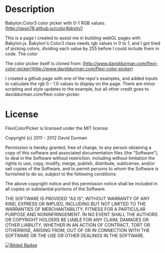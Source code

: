 

Description
===========

Babylon.Color3 color picker with 0-1 RGB values. [http://gson78.github.io/color4bbyln/] 

This is a page I created to assist me in building webGL pages with Babylon.js. Babylon's Color3 class needs rgb values in 0 to 1, and I got tired of picking colors, dividing each value by 255 before I could include them in code. The color


The color picker itself is cloned from: [http://www.daviddurman.com/flexi-color-picker](http://www.daviddurman.com/flexi-color-picker)


I created a github page with one of the repo's examples, and added inputs to calculate the rgb 0 - 1.0 values to display on the page. There are minor scripting and style updates to the example, but all other credit goes to daviddurman.com/flexi-color-picker.


License
========

FlexiColorPicker is licensed under the MIT license:

Copyright (c) 2011 - 2012 David Durman 

Permission is hereby granted, free of charge, to any person obtaining a copy of this software and associated documentation files (the "Software"), to deal in the Software without restriction, including without limitation the rights to use, copy, modify, merge, publish, distribute, sublicense, and/or sell copies of the Software, and to permit persons to whom the Software is furnished to do so, subject to the following conditions: 

The above copyright notice and this permission notice shall be included in all copies or substantial portions of the Software. 

THE SOFTWARE IS PROVIDED "AS IS", WITHOUT WARRANTY OF ANY KIND, EXPRESS OR IMPLIED, INCLUDING BUT NOT LIMITED TO THE WARRANTIES OF MERCHANTABILITY, FITNESS FOR A PARTICULAR PURPOSE AND NONINFRINGEMENT. IN NO EVENT SHALL THE AUTHORS OR COPYRIGHT HOLDERS BE LIABLE FOR ANY CLAIM, DAMAGES OR OTHER LIABILITY, WHETHER IN AN ACTION OF CONTRACT, TORT OR OTHERWISE, ARISING FROM, OUT OF OR IN CONNECTION WITH THE SOFTWARE OR THE USE OR OTHER DEALINGS IN THE SOFTWARE.


[![Bitdeli Badge](https://d2weczhvl823v0.cloudfront.net/DavidDurman/flexicolorpicker/trend.png)](https://bitdeli.com/free "Bitdeli Badge")

